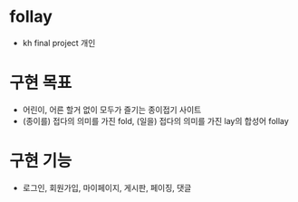 # follay
* kh final project 개인
# 구현 목표
* 어린이, 어른 할거 없이 모두가 즐기는 종이접기 사이트
* (종이를) 접다의 의미를 가진 fold, (일을) 접다의 의미를 가진 lay의 합성어 follay
# 구현 기능
* 로그인, 회원가입, 마이페이지, 게시판, 페이징, 댓글
